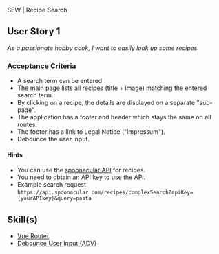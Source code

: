 SEW | Recipe Search

## User Story 1
*As a passionate hobby cook, I want to easily look up some recipes.*

### Acceptance Criteria
- A search term can be entered.
- The main page lists all recipes (title + image) matching the entered search term.
- By clicking on a recipe, the details are displayed on a separate "sub-page".
- The application has a footer and header which stays the same on all routes.
- The footer has a link to Legal Notice ("Impressum").
- Debounce the user input.

#### Hints
- You can use the [spoonacular API](https://spoonacular.com/food-api/docs) for recipes.
- You need to obtain an API key to use the API.
- Example search request `https://api.spoonacular.com/recipes/complexSearch?apiKey={yourAPIkey}&query=pasta`

## Skill(s)
- [Vue Router](https://my.skilldisplay.eu/en/skill/1690/0)
- [Debounce User Input (ADV)](https://my.skilldisplay.eu/en/skill/2999/0) 
